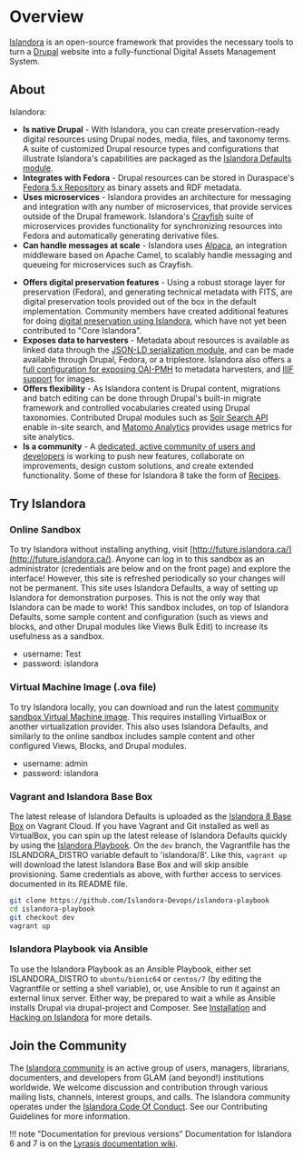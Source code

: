 # Overview

[Islandora](https://islandora.ca) is an open-source framework that provides the necessary tools to turn a [Drupal](https://www.drupal.org) website into a fully-functional Digital Assets Management System.

## About

Islandora:

[//]: # (We should probably replace as many of the links in this section as possible with links to within this documentation, and make it clear which are internal links and which link out.) 
- **Is native Drupal** - With Islandora, you can create preservation-ready digital resources using Drupal nodes, media, files, and taxonomy terms. A suite of customized Drupal resource types and configurations that illustrate Islandora's capabilities are packaged as the [Islandora Defaults module](https://github.com/Islandora/islandora_defaults).
- **Integrates with Fedora** - Drupal resources can be stored in Duraspace's [Fedora 5.x Repository](https://wiki.duraspace.org/display/FF/Fedora+Repository+Home) as binary assets and RDF metadata.
- **Uses microservices** - Islandora provides an architecture for messaging and integration with any number of microservices, that provide services outside of the Drupal framework. Islandora's [Crayfish](https://github.com/Islandora/crayfish) suite of microservices provides functionality for synchronizing resources into Fedora and automatically generating derivative files.
- **Can handle messages at scale** - Islandora uses [Alpaca](https://github.com/Islandora/Alpaca), an integration middleware based on Apache Camel, to scalably handle messaging and queueing for microservices such as Crayfish.

[//]: # (Allowing bulk uploads to be processed without affecting the server... would be the ideal right? but right now they're on the same server. Is just saying "scalability" ok?)
- **Offers digital preservation features** - Using a robust storage layer for preservation (Fedora), and generating technical metadata with FITS, are digital preservation tools provided out of the box in the default implementation. Community members have created additional features for doing [digital preservation using Islandora](https://github.com/mjordan/digital_preservation_using_islandora), which have not yet been contributed to "Core Islandora". 
- **Exposes data to harvesters** - Metadata about resources is available as linked data through the [JSON-LD serialization module](https://github.com/Islandora/jsonld), and can be made available through Drupal, Fedora, or a triplestore. Islandora also offers a [full configuration for exposing OAI-PMH](https://github.com/Islandora/islandora_defaults/tree/8.x-1.x/modules/islandora_oaipmh) to metadata harvesters, and [IIIF support](https://github.com/Islandora/islandora/tree/8.x-1.x/modules/islandora_iiif) for images.
- **Offers flexibility** - As Islandora content is Drupal content, migrations and batch editing can be done through Drupal's built-in migrate framework and controlled vocabularies created using Drupal taxonomies. Contributed Drupal modules such as [Solr Search API](https://www.drupal.org/project/search_api_solr) enable in-site search, and [Matomo Analytics](https://www.drupal.org/project/matomo) provides usage metrics for site analytics.
- **Is a community** - A [dedicated, active community of users and developers](https://groups.google.com/forum/#!forum/islandora) is working to push new features, collaborate on improvements, design custom solutions, and create extended functionality. Some of these for Islandora 8 take the form of [Recipes](https://github.com/Islandora-Labs/Islandora-Cookbook).

## Try Islandora

### Online Sandbox

To try Islandora without installing anything, visit [http://future.islandora.ca/](http://future.islandora.ca/). Anyone can log in to this sandbox as an administrator (credentials are below and on the front page) and explore the interface! However, this site is refreshed periodically so your changes will not be permanent. This site uses Islandora Defaults, a way of setting up Islandora for demonstration purposes. This is not the only way that Islandora can be made to work! This sandbox includes, on top of Islandora Defaults, some sample content and configuration (such as views and blocks, and other Drupal modules like Views Bulk Edit) to increase its usefulness as a sandbox. 

- username: Test
- password: islandora

### Virtual Machine Image (.ova file)

To try Islandora locally, you can download and run the latest [community sandbox Virtual Machine image](https://islandora.ca/try). This requires installing VirtualBox or another virtualization provider. This also uses Islandora Defaults, and similarly to the online sandbox includes sample content and other configured Views, Blocks, and Drupal modules.

- username: admin
- password: islandora

### Vagrant and Islandora Base Box

The latest release of Islandora Defaults is uploaded as the [Islandora 8 Base Box](https://app.vagrantup.com/islandora/boxes/8) on Vagrant Cloud. If you have Vagrant and Git installed as well as VirtualBox, you can spin up the latest release of Islandora Defaults quickly by using the [Islandora Playbook](https://github.com/Islandora-Devops/islandora-playbook). On the `dev` branch, the Vagrantfile has the ISLANDORA_DISTRO variable default to 'islandora/8'. Like this, `vagrant up` will download the latest Islandora Base Box and will skip ansible provisioning. Same credentials as above, with further access to services documented in its README file.

```bash
git clone https://github.com/Islandora-Devops/islandora-playbook
cd islandora-playbook
git checkout dev
vagrant up
```

### Islandora Playbook via Ansible

To use the Islandora Playbook as an Ansible Playbook, either set ISLANDORA_DISTRO to `ubuntu/bionic64` or `centos/7` (by editing the Vagrantfile or setting a shell variable), or, use Ansible to run it against an external linux server. Either way, be prepared to wait a while as Ansible installs Drupal via drupal-project and Composer. See [Installation](installation/playbook) and [Hacking on Islandora](contributing/hacking-on-islandora) for more details. 


## Join the Community

The [Islandora community](https://islandora.ca/index.php/community) is an active group of users, managers, librarians, documenters, and developers from GLAM (and beyond!) institutions worldwide. We welcome discussion and contribution through various mailing lists, channels, interest groups, and calls. The Islandora community operates under the [Islandora Code Of Conduct](https://islandora.ca/codeofconduct). See our Contributing Guidelines for more information.


!!! note "Documentation for previous versions"
    Documentation for Islandora 6 and 7 is on the [Lyrasis documentation wiki](https://wiki.lyrasis.org/display/ISLANDORA/Start).

